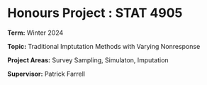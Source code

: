 # Honours Project : STAT 4905

**Term:** Winter 2024

**Topic:** Traditional Imptutation Methods with Varying Nonresponse

**Project Areas:** Survey Sampling, Simulaton, Imputation

**Supervisor:** Patrick Farrell
